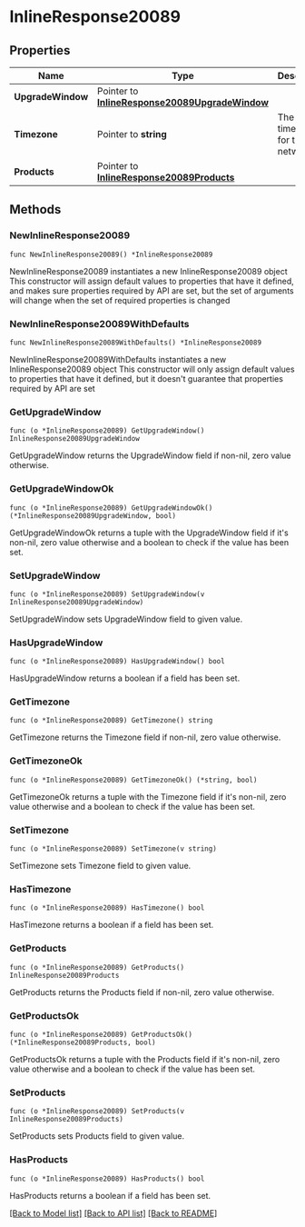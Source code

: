 # InlineResponse20089

## Properties

Name | Type | Description | Notes
------------ | ------------- | ------------- | -------------
**UpgradeWindow** | Pointer to [**InlineResponse20089UpgradeWindow**](InlineResponse20089UpgradeWindow.md) |  | [optional] 
**Timezone** | Pointer to **string** | The timezone for the network | [optional] 
**Products** | Pointer to [**InlineResponse20089Products**](InlineResponse20089Products.md) |  | [optional] 

## Methods

### NewInlineResponse20089

`func NewInlineResponse20089() *InlineResponse20089`

NewInlineResponse20089 instantiates a new InlineResponse20089 object
This constructor will assign default values to properties that have it defined,
and makes sure properties required by API are set, but the set of arguments
will change when the set of required properties is changed

### NewInlineResponse20089WithDefaults

`func NewInlineResponse20089WithDefaults() *InlineResponse20089`

NewInlineResponse20089WithDefaults instantiates a new InlineResponse20089 object
This constructor will only assign default values to properties that have it defined,
but it doesn't guarantee that properties required by API are set

### GetUpgradeWindow

`func (o *InlineResponse20089) GetUpgradeWindow() InlineResponse20089UpgradeWindow`

GetUpgradeWindow returns the UpgradeWindow field if non-nil, zero value otherwise.

### GetUpgradeWindowOk

`func (o *InlineResponse20089) GetUpgradeWindowOk() (*InlineResponse20089UpgradeWindow, bool)`

GetUpgradeWindowOk returns a tuple with the UpgradeWindow field if it's non-nil, zero value otherwise
and a boolean to check if the value has been set.

### SetUpgradeWindow

`func (o *InlineResponse20089) SetUpgradeWindow(v InlineResponse20089UpgradeWindow)`

SetUpgradeWindow sets UpgradeWindow field to given value.

### HasUpgradeWindow

`func (o *InlineResponse20089) HasUpgradeWindow() bool`

HasUpgradeWindow returns a boolean if a field has been set.

### GetTimezone

`func (o *InlineResponse20089) GetTimezone() string`

GetTimezone returns the Timezone field if non-nil, zero value otherwise.

### GetTimezoneOk

`func (o *InlineResponse20089) GetTimezoneOk() (*string, bool)`

GetTimezoneOk returns a tuple with the Timezone field if it's non-nil, zero value otherwise
and a boolean to check if the value has been set.

### SetTimezone

`func (o *InlineResponse20089) SetTimezone(v string)`

SetTimezone sets Timezone field to given value.

### HasTimezone

`func (o *InlineResponse20089) HasTimezone() bool`

HasTimezone returns a boolean if a field has been set.

### GetProducts

`func (o *InlineResponse20089) GetProducts() InlineResponse20089Products`

GetProducts returns the Products field if non-nil, zero value otherwise.

### GetProductsOk

`func (o *InlineResponse20089) GetProductsOk() (*InlineResponse20089Products, bool)`

GetProductsOk returns a tuple with the Products field if it's non-nil, zero value otherwise
and a boolean to check if the value has been set.

### SetProducts

`func (o *InlineResponse20089) SetProducts(v InlineResponse20089Products)`

SetProducts sets Products field to given value.

### HasProducts

`func (o *InlineResponse20089) HasProducts() bool`

HasProducts returns a boolean if a field has been set.


[[Back to Model list]](../README.md#documentation-for-models) [[Back to API list]](../README.md#documentation-for-api-endpoints) [[Back to README]](../README.md)


